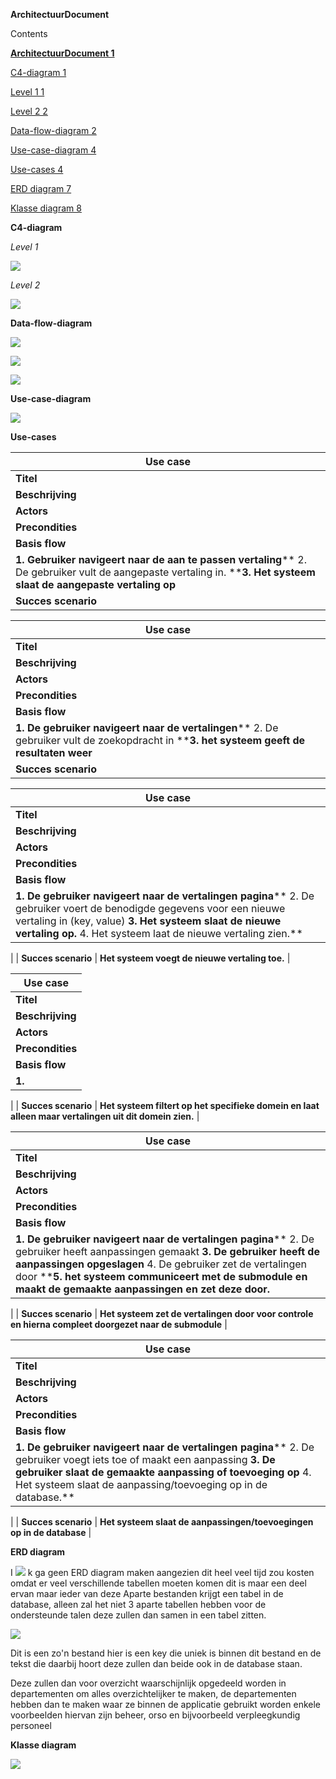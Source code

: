**ArchitectuurDocument**

Contents

**[ArchitectuurDocument 1](#_Toc133398366)**

[C4-diagram 1](#_Toc133398367)

[Level 1 1](#_Toc133398368)

[Level 2 2](#_Toc133398369)

[Data-flow-diagram 2](#_Toc133398370)

[Use-case-diagram 4](#_Toc133398371)

[Use-cases 4](#_Toc133398372)

[ERD diagram 7](#_Toc133398373)

[Klasse diagram 8](#_Toc133398374)

**C4-diagram**

_Level 1_

![](RackMultipart20230426-1-tx4kzw_html_775cb46e228138a5.png)

_Level 2_

![](RackMultipart20230426-1-tx4kzw_html_3d4011dd55f2cbe6.png)

**Data-flow-diagram**

![](RackMultipart20230426-1-tx4kzw_html_b971216ce39eb281.png)

![](RackMultipart20230426-1-tx4kzw_html_9ba4d3d6933339b1.png)

![](RackMultipart20230426-1-tx4kzw_html_77cb1c3538f92736.png)

**Use-case-diagram**

![](RackMultipart20230426-1-tx4kzw_html_21a26db175c3e524.png)

**Use-cases**

| **Use case** |
| --- |
| **Titel** | **Vertaling aanpassen** |
| **Beschrijving** | **Aanpassen van de vertalingen** |
| **Actors** | **De gebruiker van de applicatie( een medewerker binnen Performation)** |
| **Precondities** | **Gebruiker moet binnen het systeem van Performation zitten.** |
| **Basis flow** |
| **1. Gebruiker navigeert naar de aan te passen vertaling**** 2. De gebruiker vult de aangepaste vertaling in. ****3. Het systeem slaat de aangepaste vertaling op** |
| **Succes scenario** | **Vertaling is aangepast** |

| **Use case** |
| --- |
| **Titel** | **Vertaling zoeken** |
| **Beschrijving** | **Het zoeken naar een bestaande vertaling** |
| **Actors** | **De gebruiker van de applicatie( een medewerker binnen Performation)** |
| **Precondities** | **De gebruiker moet binnen het systeem van Performation zitten** |
| **Basis flow** |
| **1. De gebruiker navigeert naar de vertalingen**** 2. De gebruiker vult de zoekopdracht in ****3. het systeem geeft de resultaten weer** |
| **Succes scenario** | **Het systeem geeft alles gebaseerd op de zoekopdracht weer** |

| **Use case** |
| --- |
| **Titel** | **Vertaling toevoegen** |
| **Beschrijving** | **Het toevoegen van een vertaling** |
| **Actors** | **De gebruiker van de applicatie( een medewerker binnen Performation)** |
| **Precondities** | **De gebruiker moet binnen het systeem van Performation zitten** |
| **Basis flow** |
| **1. De gebruiker navigeert naar de vertalingen pagina**** 2. De gebruiker voert de benodigde gegevens voor een nieuwe vertaling in (key, value) ****3. Het systeem slaat de nieuwe vertaling op.**** 4. Het systeem laat de nieuwe vertaling zien.**
 |
| **Succes scenario** | **Het systeem voegt de nieuwe vertaling toe.** |

| **Use case** |
| --- |
| **Titel** | **Filteren op een domein** |
| **Beschrijving** | **Het specifieke filteren op een domein waardoor alleen vertalingen binnen dat domein worden weergegeven** |
| **Actors** | **De gebruiker van de applicatie( een medewerker binnen Performation)** |
| **Precondities** | **De gebruiker moet binnen het systeem van Performation zitten** |
| **Basis flow** |
| **1.**
 |
| **Succes scenario** | **Het systeem filtert op het specifieke domein en laat alleen maar vertalingen uit dit domein zien.** |

| **Use case** |
| --- |
| **Titel** | **Vertalingen doorzetten** |
| **Beschrijving** | **De vertalingen opslaan en doorzetten naar de git submodule, deze aanpassingen moeten dan wel gecontroleerd worden door iemand.** |
| **Actors** | **De gebruiker van de applicatie( een medewerker binnen Performation)** |
| **Precondities** | **De gebruiker moet binnen het systeem van Performation zitten** |
| **Basis flow** |
| **1. De gebruiker navigeert naar de vertalingen pagina**** 2. De gebruiker heeft aanpassingen gemaakt ****3. De gebruiker heeft de aanpassingen opgeslagen**** 4. De gebruiker zet de vertalingen door ****5. het systeem communiceert met de submodule en maakt de gemaakte aanpassingen en zet deze door.**
 |
| **Succes scenario** | **Het systeem zet de vertalingen door voor controle en hierna compleet doorgezet naar de submodule** |

| **Use case** |
| --- |
| **Titel** | **Opslaan vertaling** |
| **Beschrijving** | **Het opslaan van de gemaakte aanpassingen/toevoeging** |
| **Actors** | **De gebruiker van de applicatie( een medewerker binnen Performation)** |
| **Precondities** | **De gebruiker moet binnen het systeem van Performation zitten** |
| **Basis flow** |
| **1. De gebruiker navigeert naar de vertalingen pagina**** 2. De gebruiker voegt iets toe of maakt een aanpassing ****3. De gebruiker slaat de gemaakte aanpassing of toevoeging op**** 4. Het systeem slaat de aanpassing/toevoeging op in de database.**

 |
| **Succes scenario** | **Het systeem slaat de aanpassingen/toevoegingen op in de database** |

**ERD diagram**

I ![](RackMultipart20230426-1-tx4kzw_html_2f209eb18eb315f1.png) k ga geen ERD diagram maken aangezien dit heel veel tijd zou kosten omdat er veel verschillende tabellen moeten komen dit is maar een deel ervan maar ieder van deze Aparte bestanden krijgt een tabel in de database, alleen zal het niet 3 aparte tabellen hebben voor de ondersteunde talen deze zullen dan samen in een tabel zitten.

![](RackMultipart20230426-1-tx4kzw_html_9c7bbe011b5640bc.png)

Dit is een zo'n bestand hier is een key die uniek is binnen dit bestand en de tekst die daarbij hoort deze zullen dan beide ook in de database staan.

Deze zullen dan voor overzicht waarschijnlijk opgedeeld worden in departementen om alles overzichtelijker te maken, de departementen hebben dan te maken waar ze binnen de applicatie gebruikt worden enkele voorbeelden hiervan zijn beheer, orso en bijvoorbeeld verpleegkundig personeel

**Klasse diagram**

![](RackMultipart20230426-1-tx4kzw_html_888402a5e21ce4c9.png)
